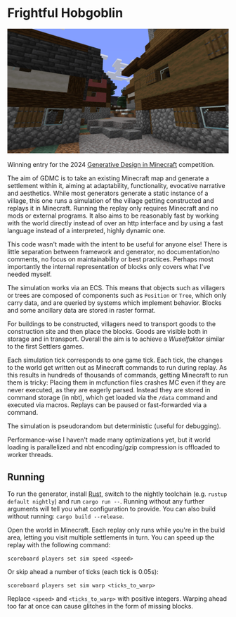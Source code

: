 # Frightful Hobgoblin

![Example village](screenshot.png)

Winning entry for the 2024 [Generative Design in Minecraft](https://gendesignmc.wikidot.com/start) competition.

The aim of GDMC is to take an existing Minecraft map and generate a settlement within it, aiming at adaptability, functionality, evocative narrative and aesthetics. While most generators generate a static instance of a village, this one runs a simulation of the village getting constructed and replays it in Minecraft. Running the replay only requires Minecraft and no mods or external programs. It also aims to be reasonably fast by working with the world directly instead of over an http interface and by using a fast language instead of a interpreted, highly dynamic one.

This code wasn't made with the intent to be useful for anyone else! There is little separation between framework and generator, no documentation/no comments, no focus on maintainability or best practices. Perhaps most importantly the internal representation of blocks only covers what I've needed myself.

The simulation works via an ECS. This means that objects such as villagers or trees are composed of components such as `Position` or `Tree`, which only carry data, and are queried by systems which implement behavior. Blocks and some ancillary data are stored in raster format.

For buildings to be constructed, villagers need to transport goods to the construction site and then place the blocks. Goods are visible both in storage and in transport. Overall the aim is to achieve a *Wuselfaktor* similar to the first Settlers games.

Each simulation tick corresponds to one game tick. Each tick, the changes to the world get written out as Minecraft commands to run during replay. As this results in hundreds of thousands of commands, getting Minecraft to run them is tricky: Placing them in mcfunction files crashes MC even if they are never executed, as they are eagerly parsed. Instead they are stored in command storage (in nbt), which get loaded via the `/data` command and executed via macros. Replays can be paused or fast-forwarded via a command.

The simulation is pseudorandom but deterministic (useful for debugging).

Performance-wise I haven't made many optimizations yet, but it world loading is parallelized and nbt encoding/gzip compression is offloaded to worker threads.

## Running

To run the generator, install [Rust](https://rust-lang.org), switch to the nightly toolchain (e.g. `rustup default nightly`) and run `cargo run --`. Running without any further arguments will tell you what configuration to provide. You can also build without running: `cargo build --release`.

Open the world in Minecraft. Each replay only runs while you're in the build area, letting you visit multiple settlements in turn. You can speed up the replay with the following command:

```mcfunction
scoreboard players set sim speed <speed>
```
Or skip ahead a number of ticks (each tick is 0.05s):

```mcfunction
scoreboard players set sim warp <ticks_to_warp>
```

Replace `<speed>` and `<ticks_to_warp>` with positive integers. Warping ahead too far at once can cause glitches in the form of missing blocks.
